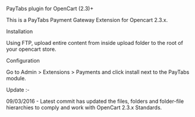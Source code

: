 PayTabs plugin for OpenCart (2.3)+

This is a PayTabs Payment Gateway Extension for Opencart 2.3.x.

Installation

Using FTP, upload entire content from inside upload folder to the root of your opencart store.

Configuration

Go to Admin > Extensions > Payments and click install next to the PayTabs module.

Update :-

09/03/2016 - Latest commit has updated the files, folders and folder-file hierarchies to comply and work with OpenCart 2.3.x Standards.
